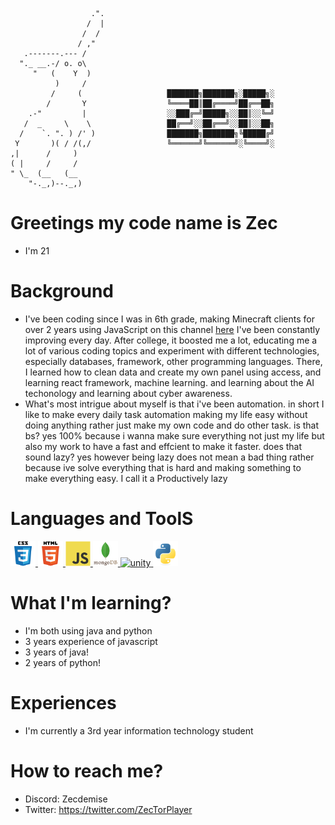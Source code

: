                       .".
                     /  |
                    /  /
                   / ,"
       .-------.--- /
      "._ __.-/ o. o\
         "   (    Y  )
              )     /
             /     (                   ███████╗███████╗░█████╗░
            /       Y                  ╚════██║██╔════╝██╔══██╗
        .-"         |                  ░░███╔═╝█████╗░░██║░░╚═╝
       /  _     \    \                 ██╔══╝░░██╔══╝░░██║░░██╗
      /    `. ". ) /' )                ███████╗███████╗╚█████╔╝
     Y       )( / /(,/                 ╚══════╝╚══════╝░╚════╝░
    ,|      /     )
    ( |     /     /
    " \_  (__   (__  
        "-._,)--._,) 

# Greetings my code name is Zec
 - I'm 21
# Background
- I've been coding since I was in 6th grade, making Minecraft clients for over 2 years using JavaScript on this channel [here](https://www.youtube.com/watch?v=eue1Hhog8ZM) I've been constantly improving every day. After college, it boosted me a lot, educating me a lot of various coding topics and experiment with different technologies, especially databases, framework, other programming languages. There, I learned how to clean data and create my own panel using access, and learning react framework, machine learning. and learning about the AI techonology and learning about cyber awareness.
- What's most intrigue about myself is that i've been automation. in short I like to make every daily task automation making my life easy without doing anything rather just make my own code and do other task. is that bs? yes 100% because i wanna make sure everything not just my life but also my work to have a fast and effcient to make it faster. does that sound lazy? yes however being lazy does not mean a bad thing rather because ive solve everything that is hard and making something to make everything easy.  I call it a Productively lazy

# Languages and ToolS
<p align="left"> 
  <a href="https://www.w3schools.com/css/" target="_blank" rel="noreferrer"> 
    <img src="https://raw.githubusercontent.com/devicons/devicon/master/icons/css3/css3-original-wordmark.svg" alt="css3" width="40" height="40"/> 
  </a> 
  <a href="https://www.w3.org/html/" target="_blank" rel="noreferrer"> 
    <img src="https://raw.githubusercontent.com/devicons/devicon/master/icons/html5/html5-original-wordmark.svg" alt="html5" width="40" height="40"/> 
  </a> 
  <a href="https://developer.mozilla.org/en-US/docs/Web/JavaScript" target="_blank" rel="noreferrer"> 
    <img src="https://raw.githubusercontent.com/devicons/devicon/master/icons/javascript/javascript-original.svg" alt="javascript" width="40" height="40"/> 
  </a> 
  <a href="https://www.mongodb.com/" target="_blank" rel="noreferrer"> 
    <img src="https://raw.githubusercontent.com/devicons/devicon/master/icons/mongodb/mongodb-original-wordmark.svg" alt="mongodb" width="40" height="40"/> 
  </a> 
  <a href="https://unity.com/" target="_blank" rel="noreferrer"> 
    <img src="https://www.vectorlogo.zone/logos/unity3d/unity3d-icon.svg" alt="unity" width="40" height="40"/> 
  </a> 
  <a href="https://www.python.org/" target="_blank" rel="noreferrer"> 
    <img src="https://raw.githubusercontent.com/devicons/devicon/master/icons/python/python-original.svg" alt="python" width="40" height="40"/> 
  </a>
</p>


# What I'm learning?
 - I'm both using java and python
 - 3 years experience of javascript
 - 3 years of java!
 - 2 years of python!
# Experiences
 - I'm currently a 3rd year information technology student
# How to reach me?
 - Discord: Zecdemise
- Twitter: https://twitter.com/ZecTorPlayer

<!---
Zectxr/Zectxr is a ✨ special ✨ repository because its `README.md` (this file) appears on your GitHub profile.
You can click the Preview link to take a look at your changes.
--->
